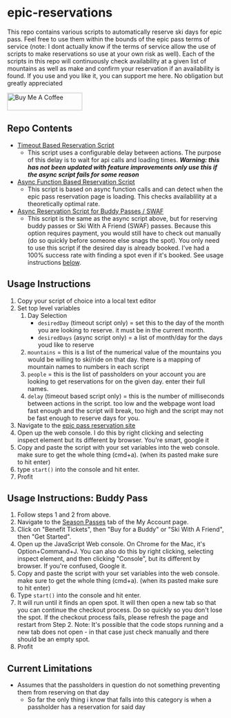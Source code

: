 # epic-reservations
This repo contains various scripts to automatically reserve ski days for epic pass. Feel free to use them within the bounds of the epic pass terms of service (note: I dont actually know if the terms of service allow the use of scripts to make reservations so use at your own risk as well). Each of the scripts in this repo will continuously check availability at a given list of mountains as well as make and confirm your reservation if an availability is found. If you use and you like it, you can support me here. No obligation but greatly appreciated

<a href="https://www.buymeacoffee.com/dangorman" target="_blank">
  <img src="https://cdn.buymeacoffee.com/buttons/v2/default-violet.png" alt="Buy Me A Coffee" height="41" width="174" >
</a>

## Repo Contents
- [Timeout Based Reservation Script](https://github.com/dangothemango/epic-reservations/blob/main/scripts/timeoutReservationMaker.js)
  - This script uses a configurable delay between actions. The purpose of this delay is to wait for api calls and loading times. ***Warning: this has not been updated with feature improvements only use this if the async script fails for some reason*** 
- [Async Function Based Reservation Script](https://github.com/dangothemango/epic-reservations/blob/main/scripts/asyncReservationMaker.js)
  - This script is based on async function calls and can detect when the epic pass reservation page is loading. This checks availablility at a theoretically optimal rate.
- [Async Reservation Script for Buddy Passes / SWAF](https://github.com/dangothemango/epic-reservations/blob/main/scripts/asyncReservationMaker_buddy.js)
  - This script is the same as the async script above, but for reserving buddy passes or Ski With A Friend (SWAF) passes. Because this option requires payment, you would still have to check out manually (do so quickly before someone else snags the spot). You only need to use this script if the desired day is already booked. I've had a 100% success rate with finding a spot even if it's booked. See usage instructions [below](#usage-instructions-buddy-pass).

## Usage Instructions

1. Copy your script of choice into a local text editor
2. Set top level variables
   1. Day Selection
      - `desiredDay` (timeout script only) = set this to the day of the month you are looking to reserve. it must be in the current month.
      - `desiredDays` (async script only) = a list of month/day for the days youd like to reserve
   2. `mountains` = this is a list of the numerical value of the mountains you would be willing to ski/ride on that day. there is a mapping of mountain names to numbers in each script
   3. `people` = this is the list of passholders on your account you are looking to get reservations for on the given day. enter their full names.
   4. `delay` (timeout based script only) = this is the number of milliseconds between actions in the script. too low and the webpage wont load fast enough and the script will break, too high and the script may not be fast enough to reserve days for you.
3. Navigate to the [epic pass reservation site](https://www.epicpass.com/plan-your-trip/lift-access/reservations.aspx)
4. Open up the web console. I do this by right clicking and selecting inspect element but its different by browser. You're smart, google it
5. Copy and paste the script with your set variables into the web console. make sure to get the whole thing (cmd+a). (when its pasted make sure to hit enter)
6. type `start()` into the console and hit enter.
7. Profit

## Usage Instructions: Buddy Pass

1. Follow steps 1 and 2 from above.
2. Navigate to the [Season Passes](https://www.epicpass.com/account/my-account.aspx?ma_1=4) tab of the My Account page.
3. Click on "Benefit Tickets", then "Buy for a Buddy" or "Ski With A Friend", then "Get Started".
4. Open up the JavaScript Web console. On Chrome for the Mac, it's Option+Command+J. You can also do this by right clicking, selecting inspect element, and then clicking "Console", but its different by browser. If you're confused, Google it.
5. Copy and paste the script with your set variables into the web console. make sure to get the whole thing (cmd+a). (when its pasted make sure to hit enter)
6. Type `start()` into the console and hit enter.
7. It will run until it finds an open spot. It will then open a new tab so that you can continue the checkout process. Do so quickly so you don't lose the spot. If the checkout process fails, please refresh the page and restart from Step 2. Note: It's possible that the code stops running and a new tab does not open - in that case just check manually and there should be an empty spot.
8. Profit

## Current Limitations
- Assumes that the passholders in question do not something preventing them from reserving on that day
  - So far the only thing i know that falls into this category is when a passholder has a reservation for said day
